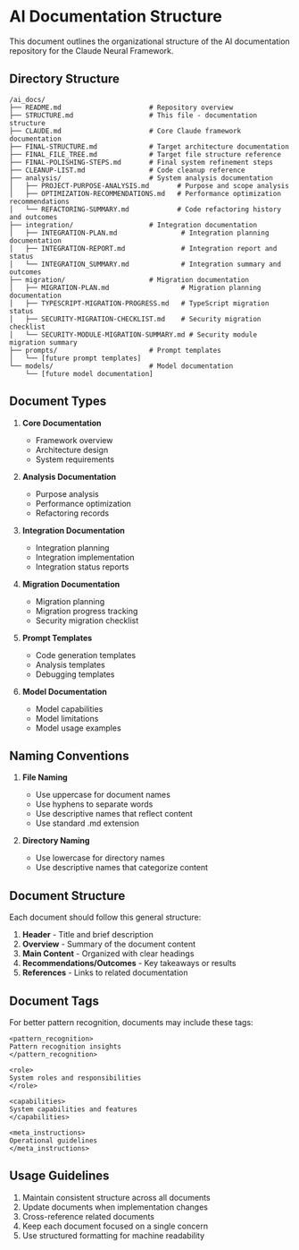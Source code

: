 # AI Documentation Structure

This document outlines the organizational structure of the AI documentation repository for the Claude Neural Framework.

## Directory Structure

```
/ai_docs/
├── README.md                      # Repository overview
├── STRUCTURE.md                   # This file - documentation structure
├── CLAUDE.md                      # Core Claude framework documentation
├── FINAL-STRUCTURE.md             # Target architecture documentation
├── FINAL_FILE_TREE.md             # Target file structure reference
├── FINAL-POLISHING-STEPS.md       # Final system refinement steps
├── CLEANUP-LIST.md                # Code cleanup reference
├── analysis/                      # System analysis documentation
│   ├── PROJECT-PURPOSE-ANALYSIS.md       # Purpose and scope analysis
│   ├── OPTIMIZATION-RECOMMENDATIONS.md   # Performance optimization recommendations
│   └── REFACTORING-SUMMARY.md            # Code refactoring history and outcomes
├── integration/                   # Integration documentation
│   ├── INTEGRATION-PLAN.md                # Integration planning documentation
│   ├── INTEGRATION-REPORT.md              # Integration report and status
│   └── INTEGRATION_SUMMARY.md             # Integration summary and outcomes
├── migration/                     # Migration documentation
│   ├── MIGRATION-PLAN.md                  # Migration planning documentation
│   ├── TYPESCRIPT-MIGRATION-PROGRESS.md   # TypeScript migration status
│   ├── SECURITY-MIGRATION-CHECKLIST.md    # Security migration checklist
│   └── SECURITY-MODULE-MIGRATION-SUMMARY.md # Security module migration summary
├── prompts/                       # Prompt templates
│   └── [future prompt templates]
└── models/                        # Model documentation
    └── [future model documentation]
```

## Document Types

1. **Core Documentation**
   - Framework overview
   - Architecture design
   - System requirements

2. **Analysis Documentation**
   - Purpose analysis
   - Performance optimization
   - Refactoring records

3. **Integration Documentation**
   - Integration planning
   - Integration implementation
   - Integration status reports

4. **Migration Documentation**
   - Migration planning
   - Migration progress tracking
   - Security migration checklist

5. **Prompt Templates**
   - Code generation templates
   - Analysis templates
   - Debugging templates

6. **Model Documentation**
   - Model capabilities
   - Model limitations
   - Model usage examples

## Naming Conventions

1. **File Naming**
   - Use uppercase for document names
   - Use hyphens to separate words
   - Use descriptive names that reflect content
   - Use standard .md extension

2. **Directory Naming**
   - Use lowercase for directory names
   - Use descriptive names that categorize content

## Document Structure

Each document should follow this general structure:

1. **Header** - Title and brief description
2. **Overview** - Summary of the document content
3. **Main Content** - Organized with clear headings
4. **Recommendations/Outcomes** - Key takeaways or results
5. **References** - Links to related documentation

## Document Tags

For better pattern recognition, documents may include these tags:

```
<pattern_recognition>
Pattern recognition insights
</pattern_recognition>

<role>
System roles and responsibilities
</role>

<capabilities>
System capabilities and features
</capabilities>

<meta_instructions>
Operational guidelines
</meta_instructions>
```

## Usage Guidelines

1. Maintain consistent structure across all documents
2. Update documents when implementation changes
3. Cross-reference related documents
4. Keep each document focused on a single concern
5. Use structured formatting for machine readability
